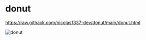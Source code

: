 # donut

https://raw.githack.com/nicolas1337-dev/donut/main/donut.html

![donut](https://user-images.githubusercontent.com/66581305/123843450-c2e76180-d8c6-11eb-857d-91dfaaaced3f.gif)
